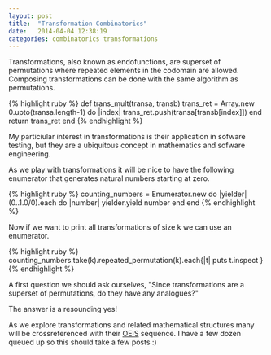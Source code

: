```yaml
---
layout: post
title:  "Transformation Combinatorics"
date:   2014-04-04 12:38:19
categories: combinatorics transformations
---
```


Transformations, also known as endofunctions, are superset of permutations where repeated elements in the codomain are allowed. Composing transformations can be done with the same algorithm as permutations.

{% highlight ruby %}
def trans_mult(transa, transb)
  trans_ret = Array.new
  0.upto(transa.length-1) do |index|
    trans_ret.push(transa[transb[index]])
  end
  return trans_ret
end
{% endhighlight %}

My particiular interest in transformations is their application in sofware testing, but they are a ubiquitous concept in mathematics and sofware engineering.

As we play with transformations it will be nice to have the following enumerator that generates natural numbers starting at zero.

{% highlight ruby %}
counting_numbers = Enumerator.new do |yielder|
  (0..1.0/0).each do |number| 
  	yielder.yield number
  end
end
{% endhighlight %}

Now if we want to print all transformations of size k we can use an enumerator.

{% highlight ruby %}
counting_numbers.take(k).repeated_permutation(k).each{|t|
	puts t.inspect
}
{% endhighlight %}

A first question we should ask ourselves, "Since transformations are a superset of permutations, do they have any analogues?"

The answer is a resounding yes!

As we explore transformations and related mathematical structures many will be crossreferenced with their [OEIS][OEIS] sequence. I have a few dozen queued up so this should take a few posts :)


[OEIS]:	https://oeis.org
[jekyll-gh]: https://github.com/mojombo/jekyll
[jekyll]:    http://jekyllrb.com
